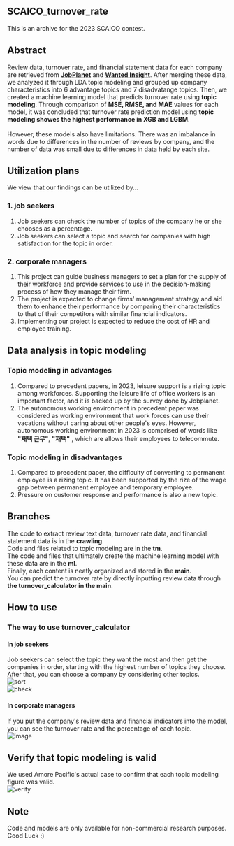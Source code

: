 ## SCAICO_turnover_rate
This is an archive for the 2023 SCAICO contest.

## Abstract
Review data, turnover rate, and financial statement data for each company are retrieved from **[JobPlanet](https://www.jobplanet.co.kr/job)** and **[Wanted Insight](https://insight.wanted.co.kr/)**. After merging these data, we analyzed it through LDA topic modeling and grouped up company characteristics into 6 advantage topics and 7 disadvatange topics. Then, we created a machine learning model that predicts turnover rate using **topic modeling**. Through comparison of **MSE, RMSE, and MAE** values ​​for each model, it was concluded that turnover rate prediction model using **topic modeling showes the highest performance in XGB and LGBM**.<br>
<br>
However, these models also have limitations. There was an imbalance in words due to differences in the number of reviews by company, and the number of data was small due to differences in data held by each site.
<br>

## Utilization plans 
We view that our findings can be utilized by...
### 1. job seekers
1. Job seekers can check the number of topics of the company he or she chooses as a percentage.<br>
2. Job seekers can select a topic and search for companies with high satisfaction for the topic in order.
### 2. corporate managers
1. This project can guide business managers to set a plan for the supply of their workforce and provide services to use in the decision-making process of how they manage their firm. <br>
2. The project is expected to change firms' management strategy and aid them to enhance their performance by comparing their characteristics to that of their competitors with similar financial indicators. <br>
3. Implementing our project is expected to reduce the cost of HR and employee training.<br>

## Data analysis in topic modeling
### Topic modeling in advantages
1. Compared to precedent papers, in 2023, leisure support is a rizing topic among workforces. Supporting the leisure life of office workers is an important factor, and it is backed up by the survey done by Jobplanet.<br>
2. The autonomous working environment in precedent paper was considered as working environment that work forces can use their vacations without caring about other people's eyes. However, autonomous working environment in 2023 is comprised of words like **"재택 근무"**, **"재택"** , which are allows their employees to telecommute.
### Topic modeling in disadvantages
1. Compared to precedent paper, the difficulty of converting to permanent employee is a rizing topic. It has been supported by the rize of the wage gap between permanent employee and temporary employee. <br>
2. Pressure on customer response and performance is also a new topic. <br>

## Branches
The code to extract review text data, turnover rate data, and financial statement data is in the **crawling**.<br>
Code and files related to topic modeling are in the **tm**.<br>
The code and files that ultimately create the machine learning model with these data are in the **ml**.<br>
Finally, each content is neatly organized and stored in the **main**.<br>
You can predict the turnover rate by directly inputting review data through **the turnover_calculator in the main**.<br>

## How to use
### The way to use turnover_calculator
#### In job seekers
Job seekers can select the topic they want the most and then get the companies in order, starting with the highest number of topics they choose. After that, you can choose a company by considering other topics.<br>
![sort](https://github.com/Sue-HyeongLee/SCAICO_turnover_rate/assets/142400569/2522d32a-4dcb-4b4a-907f-b3b578b4ee08)
<br>
![check](https://github.com/Sue-HyeongLee/SCAICO_turnover_rate/assets/142400569/0c4af67a-03ae-4ad6-8390-6f8eb54db01c)
#### In corporate managers
If you put the company's review data and financial indicators into the model, you can see the turnover rate and the percentage of each topic.
<br>
![image](https://github.com/Sue-HyeongLee/SCAICO_turnover_rate/assets/142400569/f9ed9f18-e0f9-4112-986f-2a20084e94b0)
## Verify that topic modeling is valid
We used Amore Pacific's actual case to confirm that each topic modeling figure was valid.
<br>
![verify](https://github.com/Sue-HyeongLee/SCAICO_turnover_rate/assets/142400569/97221a0f-c553-44c3-b8dc-2fe87046bfc0)

## Note
Code and models are only available for non-commercial research purposes.<br>
Good Luck :)

   

